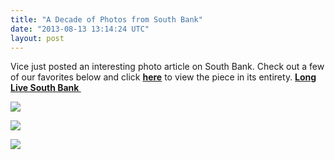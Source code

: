 ```yaml
---
title: "A Decade of Photos from South Bank"
date: "2013-08-13 13:14:24 UTC"
layout: post
---
```


<p>Vice just posted an interesting photo article on South Bank. Check out a few of our favorites below and click <a href="https://www.vice.com/read/here-are-some-photos-from-southbank-to-celebrate-its-victory"><strong>here</strong></a> to view the piece in its entirety. <a href="https://www.llsb.com/"><strong>Long Live South Bank </strong></a></p>
<p><strong><img src="https://media.tumblr.com/c4146d4b33824b3ab454afee05eac0c8/tumblr_inline_mrh0r29slI1qz4rgp.jpg"/></strong></p>
<p><img src="https://media.tumblr.com/3950528113c79b000ec3de58ff5adf14/tumblr_inline_mrh0r7GHTJ1qz4rgp.jpg"/></p>
<p><img src="https://media.tumblr.com/8ef83934e2e6e6a52afa34be46420cb7/tumblr_inline_mrh0rccqdz1qz4rgp.jpg"/></p>

